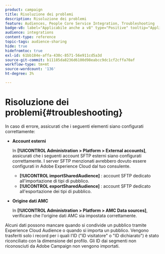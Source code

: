 ```yaml
---
product: campaign
title: Risoluzione dei problemi
description: Risoluzione dei problemi
feature: Audiences, People Core Service Integration, Troubleshooting
badge-v8: label="Applicabile anche a v8" type="Positive" tooltip="Applicabile anche a Campaign v8"
audience: integrations
content-type: reference
topic-tags: audience-sharing
hide: true
hidefromtoc: true
exl-id: 61bb184e-affa-430c-8571-56e911cd5a3d
source-git-commit: b11185da8236d6100d98eabcc9dc1cf2cffa70af
workflow-type: tm+mt
source-wordcount: '136'
ht-degree: 3%

---
```


# Risoluzione dei problemi{#troubleshooting}



In caso di errore, assicurati che i seguenti elementi siano configurati correttamente:

* **Account esterni**

  In **[!UICONTROL Administration > Platform > External accounts]**, assicurati che i seguenti account SFTP esterni siano configurati correttamente. I server SFTP menzionati avrebbero dovuto essere configurati in Adobe Experience Cloud dal tuo consulente.

   * **[!UICONTROL importSharedAudience]** : account SFTP dedicato all&#39;importazione di tipi di pubblico.
   * **[!UICONTROL exportSharedAudience]** : account SFTP dedicato all&#39;esportazione dei tipi di pubblico.

* **Origine dati AMC**

  In **[!UICONTROL Administration > Platform > AMC Data sources]**, verificare che l&#39;origine dati AMC sia impostata correttamente.

Alcuni dati possono mancare quando si condivide un pubblico tramite Experience Cloud Audience o quando si importa un pubblico. Vengono trasferiti solo i record per i quali l’ID (&quot;ID visitatore&quot; o &quot;ID dichiarato&quot;) è stato riconciliato con la dimensione del profilo. Gli ID dai segmenti non riconosciuti da Adobe Campaign non vengono importati.
